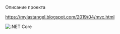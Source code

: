 Описание проекта

https://mylastangel.blogspot.com/2019/04/mvc.html


![.NET Core](https://github.com/MyLastAngel/MVC.Example/workflows/.NET%20Core/badge.svg)
